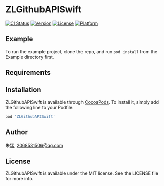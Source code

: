 # ZLGithubAPISwift

[![CI Status](https://img.shields.io/travis/朱猛/ZLGithubAPISwift.svg?style=flat)](https://travis-ci.org/朱猛/ZLGithubAPISwift)
[![Version](https://img.shields.io/cocoapods/v/ZLGithubAPISwift.svg?style=flat)](https://cocoapods.org/pods/ZLGithubAPISwift)
[![License](https://img.shields.io/cocoapods/l/ZLGithubAPISwift.svg?style=flat)](https://cocoapods.org/pods/ZLGithubAPISwift)
[![Platform](https://img.shields.io/cocoapods/p/ZLGithubAPISwift.svg?style=flat)](https://cocoapods.org/pods/ZLGithubAPISwift)

## Example

To run the example project, clone the repo, and run `pod install` from the Example directory first.

## Requirements

## Installation

ZLGithubAPISwift is available through [CocoaPods](https://cocoapods.org). To install
it, simply add the following line to your Podfile:

```ruby
pod 'ZLGithubAPISwift'
```

## Author

朱猛, 2068531506@qq.com

## License

ZLGithubAPISwift is available under the MIT license. See the LICENSE file for more info.
